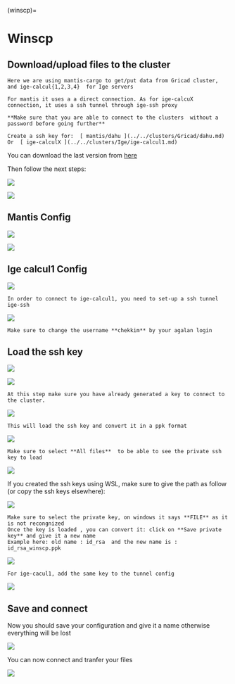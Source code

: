 (winscp)=

# Winscp

## Download/upload files to the cluster

```{note}
Here we are using mantis-cargo to get/put data from Gricad cluster, and ige-calcul{1,2,3,4}  for Ige servers

For mantis it uses a a direct connection. As for ige-calcuX connection, it uses a ssh tunnel through ige-ssh proxy

**Make sure that you are able to connect to the clusters  without a password before going further**

Create a ssh key for:  [ mantis/dahu ](../../clusters/Gricad/dahu.md)  Or  [ ige-calculX ](../../clusters/Ige/ige-calcul1.md)

```

You can download the last version from [ here ](https://winscp.net/eng/download.php) 

Then follow the next steps:

![](./images/winscp0.PNG)

![](./images/wscp1.PNG)


## Mantis Config


![](./images/winscp1.PNG)

![](./images/winscp2.PNG)


## Ige calcul1 Config


![](./images/wscp2.PNG)
```{note}
In order to connect to ige-calcul1, you need to set-up a ssh tunnel ige-ssh

```
![](./images/wscp3.PNG)

```{caution}
Make sure to change the username **chekkim** by your agalan login
```


## Load the ssh key 

![](./images/wscp21.PNG)

![](./images/wscp22.PNG)

```{note}
At this step make sure you have already generated a key to connect to the cluster.

```

![](./images/winscp5.PNG)

```{note}
This will load the ssh key and convert it in a ppk format 
```

![](./images/wscp23.PNG)

```{note}
Make sure to select **All files**  to be able to see the private ssh key to load
```

![](./images/wscp24.PNG)


If you created the ssh keys using WSL, make sure to give the path as follow (or copy the ssh keys elsewhere):

![](./images/sshkey_wsl.PNG)


```{note}
Make sure to select the private key, on windows it says **FILE** as it is not recongnized
Once the key is loaded , you can convert it: click on **Save private key** and give it a new name
Example here: old name : id_rsa  and the new name is : id_rsa_winscp.ppk
```


![](./images/winscp6.PNG)

```{note}
For ige-cacul1, add the same key to the tunnel config
```
![](./images/wscp4.PNG)

## Save and connect

Now you should save your configuration and give it a name otherwise everything will be lost

![](./images/wscp5.PNG)

You can now connect and tranfer your files

![](./images/wscp6.PNG)

